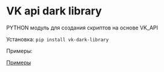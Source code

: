 # VK api dark library
PYTHON модуль для создания скриптов на основе VK_API

Установка:
`pip install vk-dark-library`

Примеры:

[Примеры](https://github.com/DarkLorianPrime/vk_library/tree/dev/examples)
